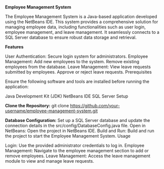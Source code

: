 **Employee Management System**

The Employee Management System is a Java-based application developed using the NetBeans IDE. This system provides a comprehensive solution for managing employee data, including functionalities such as user login, employee management, and leave management. It seamlessly connects to a SQL Server database to ensure robust data storage and retrieval.

**Features**

User Authentication:
Secure login system for administrators.
Employee Management:
Add new employees to the system.
Remove existing employees from the database.
Leave Management:
View leave requests submitted by employees.
Approve or reject leave requests.
Prerequisites

Ensure the following software and tools are installed before running the application:

Java Development Kit (JDK)
NetBeans IDE
SQL Server
Setup

**Clone the Repository:**
git clone https://github.com/your-username/employee-management-system.git

**Database Configuration:**
Set up a SQL Server database and update the connection details in the src/config/DatabaseConfig.java file.
Open in NetBeans:
Open the project in NetBeans IDE.
Build and Run:
Build and run the project to start the Employee Management System.
Usage

Login:
Use the provided administrator credentials to log in.
Employee Management:
Navigate to the employee management section to add or remove employees.
Leave Management:
Access the leave management module to view and manage leave requests.
